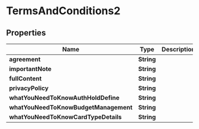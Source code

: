 
# TermsAndConditions2

## Properties
Name | Type | Description | Notes
------------ | ------------- | ------------- | -------------
**agreement** | **String** |  |  [optional]
**importantNote** | **String** |  |  [optional]
**fullContent** | **String** |  |  [optional]
**privacyPolicy** | **String** |  |  [optional]
**whatYouNeedToKnowAuthHoldDefine** | **String** |  |  [optional]
**whatYouNeedToKnowBudgetManagement** | **String** |  |  [optional]
**whatYouNeedToKnowCardTypeDetails** | **String** |  |  [optional]



